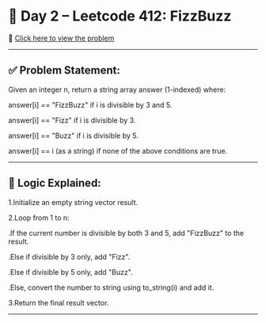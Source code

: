 # 📘 Day 2 – Leetcode 412: FizzBuzz

🔗 [Click here to view the problem](https://leetcode.com/problems/fizz-buzz/)

---
## ✅ Problem Statement:

Given an integer n, return a string array answer (1-indexed) where:

answer[i] == "FizzBuzz" if i is divisible by 3 and 5.

answer[i] == "Fizz" if i is divisible by 3.

answer[i] == "Buzz" if i is divisible by 5.

answer[i] == i (as a string) if none of the above conditions are true.

---
## 🧠 Logic Explained:

1.Initialize an empty string vector result.

2.Loop from 1 to n:

 .If the current number is divisible by both 3 and 5, add "FizzBuzz" to the result.

 .Else if divisible by 3 only, add "Fizz".

 .Else if divisible by 5 only, add "Buzz".

 .Else, convert the number to string using to_string(i) and add it.

3.Return the final result vector.

---

